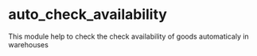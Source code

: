 auto_check_availability
=======================
This module help to check the check availability of goods automaticaly in warehouses
